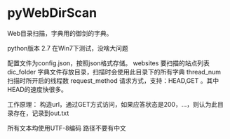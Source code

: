 # pyWebDirScan
Web目录扫描，字典用的御剑的字典。

python版本  2.7
在Win7下测试，没啥大问题


配置文件为config.json，按照json格式存储。
websites          要扫描的站点列表
dic_folder        字典文件存放目录，扫描时会使用此目录下的所有字典
thread_num        扫描时所开启的线程数
request_method    请求方式，支持：HEAD,GET 。其中HEAD的速度快很多。


工作原理：
构造url，通过GET方式访问，如果应答状态是200，...，则认为此目录存在，记录到out.txt


所有文本均使用UTF-8编码
路径不要有中文

